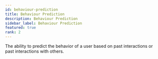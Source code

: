 ```yaml
---
id: behaviour-prediction
title: Behaviour Prediction
description: Behaviour Prediction
sidebar_label: Behaviour Prediction
featured: true
rank: 2
---
```

 
The ability to predict the behavior of a user based on past interactions or past interactions with others.